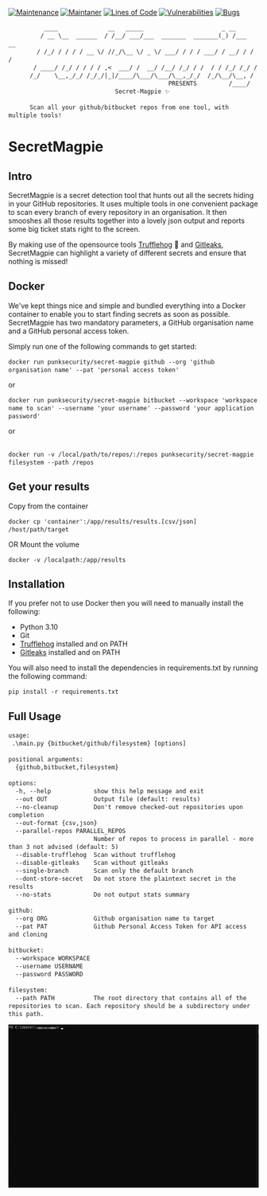 [![Maintenance](https://img.shields.io/badge/Maintained%3F-yes-green.svg)](https://GitHub.com/punk-security/secret-magpie-cli/graphs/commit-activity)
[![Maintaner](https://img.shields.io/badge/maintainer-PunkSecurity-blue)](https://www.punksecurity.co.uk)
[![Lines of Code](https://sonarcloud.io/api/project_badges/measure?project=punk-security_secret-magpie-cli&metric=ncloc)](https://sonarcloud.io/summary/new_code?id=punk-security_secret-magpie-cli)
[![Vulnerabilities](https://sonarcloud.io/api/project_badges/measure?project=punk-security_secret-magpie-cli&metric=vulnerabilities)](https://sonarcloud.io/summary/new_code?id=punk-security_secret-magpie-cli)
[![Bugs](https://sonarcloud.io/api/project_badges/measure?project=punk-security_secret-magpie-cli&metric=bugs)](https://sonarcloud.io/summary/new_code?id=punk-security_secret-magpie-cli)

```
          ____              __   _____                      _ __       
         / __ \__  ______  / /__/ ___/___  _______  _______(_) /___  __
        / /_/ / / / / __ \/ //_/\__ \/ _ \/ ___/ / / / ___/ / __/ / / /
       / ____/ /_/ / / / / ,<  ___/ /  __/ /__/ /_/ / /  / / /_/ /_/ / 
      /_/    \__,_/_/ /_/_/|_|/____/\___/\___/\__,_/_/  /_/\__/\__, /  
                                             PRESENTS         /____/  
                              Secret-Magpie ✨

      Scan all your github/bitbucket repos from one tool, with multiple tools!
```                                                       
    
# SecretMagpie 

## Intro

SecretMagpie is a secret detection tool that hunts out all the secrets hiding in your GitHub repositories. It uses multiple tools in one convenient package to scan every branch of every repository in an organisation. It then smooshes all those results together into a lovely json output and reports some big ticket stats right to the screen. 

By making use of the opensource tools [Trufflehog](https://github.com/trufflesecurity/trufflehog) 🐷 and [Gitleaks](https://github.com/zricethezav/gitleaks), SecretMagpie can highlight a variety of different secrets and ensure that nothing is missed!

## Docker

We've kept things nice and simple and bundled everything into a Docker container to enable you to start finding secrets as soon as possible. SecretMagpie has two mandatory parameters, a GitHub organisation name and a GitHub personal access token.

Simply run one of the following commands to get started:
```shell
docker run punksecurity/secret-magpie github --org 'github organisation name' --pat 'personal access token'
```
or
```shell
docker run punksecurity/secret-magpie bitbucket --workspace 'workspace name to scan' --username 'your username' --password 'your application password'
```
or
```shell

docker run -v /local/path/to/repos/:/repos punksecurity/secret-magpie filesystem --path /repos
```
## Get your results
Copy from the container

```
docker cp 'container':/app/results/results.[csv/json] /host/path/target
```
OR Mount the volume

```
docker -v /localpath:/app/results
```
## Installation

If you prefer not to use Docker then you will need to manually install the following:

* Python 3.10
* Git
* [Trufflehog](https://github.com/trufflesecurity/trufflehog) installed and on PATH
* [Gitleaks](https://github.com/zricethezav/gitleaks) installed and on PATH

You will also need to install the dependencies in requirements.txt by running the following command:

```
pip install -r requirements.txt
```


## Full Usage

```
usage:
 .\main.py {bitbucket/github/filesystem} [options]

positional arguments:
  {github,bitbucket,filesystem}

options:
  -h, --help            show this help message and exit
  --out OUT             Output file (default: results)
  --no-cleanup          Don't remove checked-out repositories upon completion
  --out-format {csv,json}
  --parallel-repos PARALLEL_REPOS
                        Number of repos to process in parallel - more than 3 not advised (default: 5)
  --disable-trufflehog  Scan without trufflehog
  --disable-gitleaks    Scan without gitleaks
  --single-branch       Scan only the default branch
  --dont-store-secret   Do not store the plaintext secret in the results
  --no-stats            Do not output stats summary

github:
  --org ORG             Github organisation name to target
  --pat PAT             Github Personal Access Token for API access and cloning

bitbucket:
  --workspace WORKSPACE
  --username USERNAME
  --password PASSWORD

filesystem:
  --path PATH           The root directory that contains all of the repositories to scan. Each repository should be a subdirectory under this path.
```

![CMD](Docs/secret-magpie.gif)
